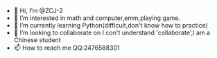 - 👋 Hi, I’m @ZCJ-2
- 👀 I’m interested in math and computer,emm,playing game.
- 🌱 I’m currently learning Python(difficult,don't know how to practice)
- 💞️ I’m looking to collaborate on I con't understand 'collaborate',I am a Chinese student
- 📫 How to reach me QQ:2476588301

<!---
ZCJ-2/ZCJ-2 is a ✨ special ✨ repository because its `README.md` (this file) appears on your GitHub profile.
You can click the Preview link to take a look at your changes.
--->
